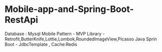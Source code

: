 # Mobile-app-and-Spring-Boot-RestApi
Database : Mysql 
Mobile Pattern - MVP
Library - Retrofit,ButterKnife,Lottie,Lombok,RoundedImageView,Picasso
Java Sprin Boot - JdbcTemplate , Cache:Redis
